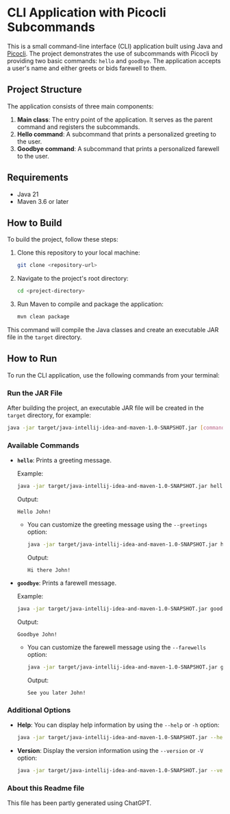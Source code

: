 # CLI Application with Picocli Subcommands

This is a small command-line interface (CLI) application built using Java and [Picocli](https://picocli.info/). The project demonstrates the use of subcommands with Picocli by providing two basic commands: `hello` and `goodbye`. The application accepts a user's name and either greets or bids farewell to them.

## Project Structure

The application consists of three main components:

1. **Main class**: The entry point of the application. It serves as the parent command and registers the subcommands.
2. **Hello command**: A subcommand that prints a personalized greeting to the user.
3. **Goodbye command**: A subcommand that prints a personalized farewell to the user.

## Requirements

- Java 21
- Maven 3.6 or later

## How to Build

To build the project, follow these steps:

1. Clone this repository to your local machine:
   ```bash
   git clone <repository-url>
   ```

2. Navigate to the project's root directory:
   ```bash
   cd <project-directory>
   ```

3. Run Maven to compile and package the application:
   ```bash
   mvn clean package
   ```

This command will compile the Java classes and create an executable JAR file in the `target` directory.

## How to Run

To run the CLI application, use the following commands from your terminal:

### Run the JAR File

After building the project, an executable JAR file will be created in the `target` directory, for example:
```bash
java -jar target/java-intellij-idea-and-maven-1.0-SNAPSHOT.jar [command] [options] [name]
```

### Available Commands

- **`hello`**: Prints a greeting message.

  Example:
  ```bash
  java -jar target/java-intellij-idea-and-maven-1.0-SNAPSHOT.jar hello John
  ```

  Output:
  ```
  Hello John!
  ```

    - You can customize the greeting message using the `--greetings` option:
      ```bash
      java -jar target/java-intellij-idea-and-maven-1.0-SNAPSHOT.jar hello --greetings "Hi there" John
      ```

      Output:
      ```
      Hi there John!
      ```

- **`goodbye`**: Prints a farewell message.

  Example:
  ```bash
  java -jar target/java-intellij-idea-and-maven-1.0-SNAPSHOT.jar goodbye John
  ```

  Output:
  ```
  Goodbye John!
  ```

    - You can customize the farewell message using the `--farewells` option:
      ```bash
      java -jar target/java-intellij-idea-and-maven-1.0-SNAPSHOT.jar goodbye --farewells "See you later" John
      ```

      Output:
      ```
      See you later John!
      ```

### Additional Options

- **Help**: You can display help information by using the `--help` or `-h` option:
  ```bash
  java -jar target/java-intellij-idea-and-maven-1.0-SNAPSHOT.jar --help
  ```

- **Version**: Display the version information using the `--version` or `-V` option:
  ```bash
  java -jar target/java-intellij-idea-and-maven-1.0-SNAPSHOT.jar --version
  ```
  
### About this Readme file
This file has been partly generated using ChatGPT.
